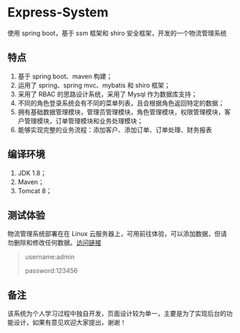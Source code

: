 # Express-System
使用 spring boot，基于 ssm 框架和 shiro 安全框架，开发的一个物流管理系统

## 特点
1. 基于 spring boot、maven 构建；
2. 运用了 spring、spring mvc、mybatis 和 shiro 框架；
3. 采用了 RBAC 的思路设计系统，采用了 Mysql 作为数据库支持；
4. 不同的角色登录系统会有不同的菜单列表，且会根据角色返回特定的数据；
5. 拥有基础数据管理模块，管理员管理模块，角色管理模块，权限管理模块，客户管理模块，订单管理模块和业务处理模块；
6. 能够实现完整的业务流程：添加客户、添加订单、订单处理、财务报表

## 编译环境
1. JDK 1.8；
2. Maven；
3. Tomcat 8；

## 测试体验
物流管理系统部署在在 Linux 云服务器上，可用前往体验，可以添加数据，但请勿删除和修改任何数据。[访问链接](http://167.71.143.69:8080/logistic)

> username:admin
>
> password:123456

## 备注
该系统为个人学习过程中独自开发，页面设计较为单一，主要是为了实现后台的功能设计，如果有意见欢迎大家提出，谢谢！
